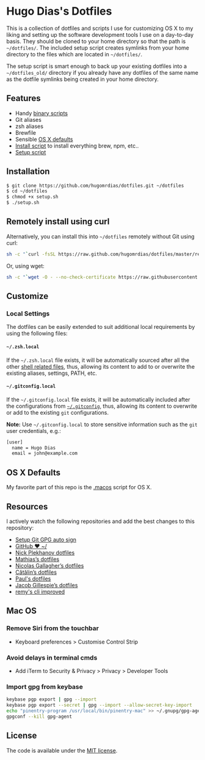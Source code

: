 # Hugo Dias's Dotfiles

This is a collection of dotfiles and scripts I use for customizing OS X to my liking and setting up the software development tools I use on a day-to-day basis. They should be cloned to your home directory so that the path is `~/dotfiles/`. The included setup script creates symlinks from your home directory to the files which are located in `~/dotfiles/`.

The setup script is smart enough to back up your existing dotfiles into a `~/dotfiles_old/` directory if you already have any dotfiles of the same name as the dotfile symlinks being created in your home directory.

## Features

-   Handy [binary scripts](bin/)
-   Git aliases
-   zsh aliases
-   Brewfile
-   Sensible [OS X defaults](.macos)
-   [Install script](install.sh) to install everything brew, npm, etc..
-   [Setup script](setup.sh)

## Installation

```sh
$ git clone https://github.com/hugomrdias/dotfiles.git ~/dotfiles
$ cd ~/dotfiles
$ chmod +x setup.sh
$ ./setup.sh
```

## Remotely install using curl

Alternatively, you can install this into `~/dotfiles` remotely without Git using curl:

```sh
sh -c "`curl -fsSL https://raw.github.com/hugomrdias/dotfiles/master/remote-setup.sh`"
```

Or, using wget:

```sh
sh -c "`wget -O - --no-check-certificate https://raw.githubusercontent.com/hugomrdias/dotfiles/master/remote-setup.sh`"
```

## Customize

### Local Settings

The dotfiles can be easily extended to suit additional local
requirements by using the following files:

#### `~/.zsh.local`

If the `~/.zsh.local` file exists, it will be automatically sourced
after all the other [shell related files](shell), thus, allowing its
content to add to or overwrite the existing aliases, settings, PATH,
etc.

#### `~/.gitconfig.local`

If the `~/.gitconfig.local` file exists, it will be automatically
included after the configurations from [`~/.gitconfig`](.gitconfig), thus, allowing
its content to overwrite or add to the existing `git` configurations.

**Note:** Use `~/.gitconfig.local` to store sensitive information such
as the `git` user credentials, e.g.:

```sh
[user]
  name = Hugo Dias
  email = john@example.com
```

## OS X Defaults

My favorite part of this repo is the [.macos](.macos) script for OS X.

## Resources

I actively watch the following repositories and add the best changes to this repository:

-   [Setup Git GPG auto sign](https://gist.github.com/hugomrdias/0092a533d7bd87cadd0647f1985d6ca5)
-   [GitHub ❤ ~/](http://dotfiles.github.com/)
-   [Nick Plekhanov dotfiles](https://github.com/nicksp/dotfiles)
-   [Mathias’s dotfiles](https://github.com/mathiasbynens/dotfiles)
-   [Nicolas Gallagher’s dotfiles](https://github.com/necolas/dotfiles)
-   [Cătălin’s dotfiles](https://github.com/alrra/dotfiles)
-   [Paul's dotfiles](https://github.com/paulirish/dotfiles)
-   [Jacob Gillespie’s dotfiles](https://github.com/jacobwg/dotfiles)
-   [remy's cli improved](https://remysharp.com/2018/08/23/cli-improved)

## Mac OS
### Remove Siri from the touchbar
- Keyboard preferences > Customise Control Strip 
### Avoid delays in terminal cmds
- Add iTerm to Security & Privacy > Privacy > Developer Tools 
### Import gpg from keybase
```bash
keybase pgp export | gpg --import
keybase pgp export --secret | gpg --import --allow-secret-key-import
echo "pinentry-program /usr/local/bin/pinentry-mac" >> ~/.gnupg/gpg-agent.conf
gpgconf --kill gpg-agent
```

## License

The code is available under the [MIT license](LICENSE).
